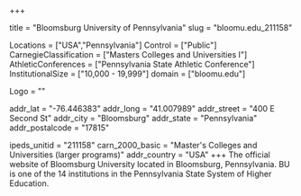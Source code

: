 
+++

title = "Bloomsburg University of Pennsylvania"
slug = "bloomu.edu_211158"

Locations = ["USA","Pennsylvania"]
Control = ["Public"]
CarnegieClassification = ["Masters Colleges and Universities I"]
AthleticConferences = ["Pennsylvania State Athletic Conference"]
InstitutionalSize = ["10,000 - 19,999"]
domain = ["bloomu.edu"]

Logo = ""

addr_lat = "-76.446383"
addr_long = "41.007989"
addr_street = "400 E Second St"
addr_city = "Bloomsburg"
addr_state = "Pennsylvania"
addr_postalcode = "17815"

ipeds_unitid = "211158"
carn_2000_basic = "Master's Colleges and Universities (larger programs)"
addr_country = "USA"
+++
    The official website of Bloomsburg University located in Bloomsburg, Pennsylvania. BU is one of the 14 institutions in the Pennsylvania State System of Higher Education.
